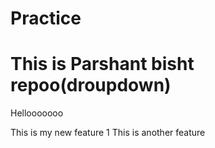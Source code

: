 # Practice
<h1>This is Parshant bisht repoo(droupdown)</h1>
Hellooooooo

This is my new feature 1
This is another feature